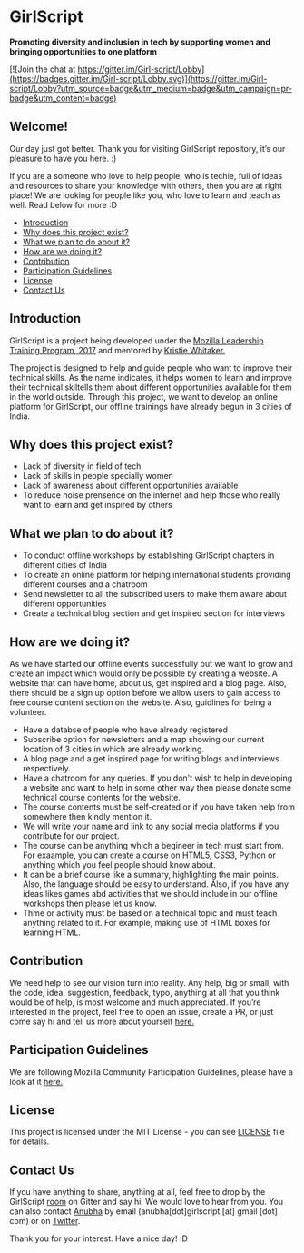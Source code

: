# GirlScript

**Promoting diversity and inclusion in tech by supporting women and bringing opportunities to one platform**
 
  [![Join the chat at https://gitter.im/Girl-script/Lobby](https://badges.gitter.im/Girl-script/Lobby.svg)](https://gitter.im/Girl-script/Lobby?utm_source=badge&utm_medium=badge&utm_campaign=pr-badge&utm_content=badge)

## Welcome! 
Our day just got better. Thank you for visiting GirlScript repository, it’s our pleasure to have you here. :)

If you are a someone who love to help people, who is techie, full of ideas and resources to share your knowledge with others, then you are at right place! We are looking for people like you, who love to learn and teach as well. Read below for more :D

* [Introduction](#introduction)
* [Why does this project exist?](#why-does-this-project-exist)
* [What we plan to do about it?](#what-we-plan-to-do-about-it)
* [How are we doing it?](#how-are-we-doing-it)
* [Contribution](#contribution)
* [Participation Guidelines](#participation-guidelines)
* [License](#license)
* [Contact Us](#contact-us)

## Introduction
GirlScript is a project being developed under the [Mozilla Leadership Training Program, 2017](https://mozilla.teachable.com/p/mozilla-open-leadership-training-series) and mentored by [Kristie Whitaker.](https://github.com/KirstieJane)

The project is designed to help and guide people who want to improve their technical skills. As the name indicates, it helps women to learn and improve their technical skiltells them about different opportunities available for them in the world outside. Through this project, we want to develop an online platform for GirlScript, our offline trainings have already begun in 3 cities of India.

## Why does this project exist?
- Lack of diversity in field of tech
- Lack of skills in people specially women
- Lack of awareness about different opportunities available
- To reduce noise prensence on the internet and help those who really want to learn and get inspired by others

## What we plan to do about it?
- To conduct offline workshops by establishing GirlScript chapters in different cities of India
- To create an online platform for helping international students providing different courses and a chatroom 
- Send newsletter to all the subscribed users to make them aware about different opportunities
- Create a technical blog section and get inspired section for interviews

## How are we doing it?
As we have started our offline events successfully but we want to grow and create an impact which would only be possible by creating a website. A website that can have home, about us, get inspired and a blog page. Also, there should be a sign up option before we allow users to gain access to free course content section on the website. Also, guidlines for being a volunteer.
- Have a databse of people who have already registered
- Subscribe option for newsletters and a map showing our current location of 3 cities in which are already working.
- A blog page and a get inspired page for writing blogs and interviews respectively.
- Have a chatroom for any queries.
If you don't wish to help in developing a website and want to help in some other way then please donate some technical course contents for the website.
- The course contents must be self-created or if you have taken help from somewhere then kindly mention it.
- We will write your name and link to any social media platforms if you contribute for our project.
- The course can be anything which a begineer in tech must start from. For exaample, you can create a course on HTML5, CSS3, Python or anything which you feel people should know about.
- It can be a brief course like a summary, highlighting the main points. Also, the language should be easy to understand.
Also, if you have any ideas likes games abd activities that we should include in our offline workshops then please let us know.
- Thme or activity must be based on a technical topic and must teach anything related to it. For example, making use of HTML boxes for learning HTML.

## Contribution
We need help to see our vision turn into reality. Any help, big or small, with the code, idea, suggestion, feedback, typo, anything at all that you think would be of help, is most welcome and much appreciated.
If you’re interested in the project, feel free to open an issue, create a PR, or just come say hi and tell us more about yourself [here.](https://github.com/girlscript/contribute-girlscript/issues/1) 

## Participation Guidelines
We are following Mozilla Community Participation Guidelines, please have a look at it [here.](https://www.mozilla.org/en-US/about/governance/policies/participation/) 

## License
This project is licensed under the MIT License - you can see [LICENSE](https://github.com/girlscript/contribute-girlscript/blob/master/LICENSE) file for details.

## Contact Us
If you have anything to share, anything at all, feel free to drop by the GirlScript [room](https://gitter.im/Girl-script/Lobby#) on Gitter and say hi. We would love to hear from you. You can also contact [Anubha](https://github.com/anubhamane) by email (anubha[dot]girlscript [at] gmail [dot] com) or on [Twitter](https://twitter.com/anubhamane).

Thank you for your interest. Have a nice day! :D


